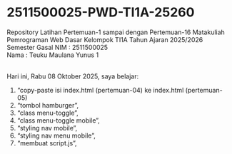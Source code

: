 # 2511500025-PWD-TI1A-25260
Repository Latihan Pertemuan-1 sampai dengan Pertemuan-16 Matakuliah Pemrograman Web Dasar Kelompok TI1A Tahun Ajaran 2025/2026 Semester Gasal
NIM : 2511500025 <br>
Nama : Teuku Maulana Yunus 1 <br><br>

Hari ini, Rabu 08 Oktober 2025, saya belajar:
<ol>
<li>“copy-paste isi index.html (pertemuan-04) ke index.html (pertemuan-05)</li>
<li>“tombol hamburger”,</li>
<li>“class menu-toggle”,</li.>
<li>“class menu-toggle mobile”,</li>
<li>“styling nav mobile”,</li>
<li>“styling nav menu mobile”,</li>
<li>“membuat script.js”,</li>
</ol>